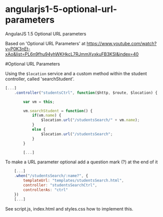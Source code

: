 # angularjs1-5-optional-url-parameters
AngularJS 1.5 Optional URL parameters

Based on 'Optional URL Parameters' at https://www.youtube.com/watch?v=P0K3nEt-xAo&list=PL6n9fhu94yhWKHkcL7RJmmXyxkuFB3KSl&index=40

#Optional URL Parameters

Using the ```$location``` service and a custom method within the student controller, called 'searchStudent'.

```javascript
[...]
    .controller("studentsCtrl", function($http, $route, $location) {

        var vm = this;

        vm.searchStudent = function() {
            if(vm.name) {
                $location.url("/studentsSearch/" + vm.name);
            }
            else {
                $location.url("/studentsSearch";
            }
        }

        [...]
```

To make a URL parameter optional add a question mark (?) at the end of it

```javascript
    [...]
    .when("/studentsSearch/:name?", {
        templateUrl: "templates/studentsSearch.html",
        controller: "studentsSearchCtrl",
        controllerAs: "ctrl"
    })
    [...]
```


See script.js, index.html and styles.css how to implement this.